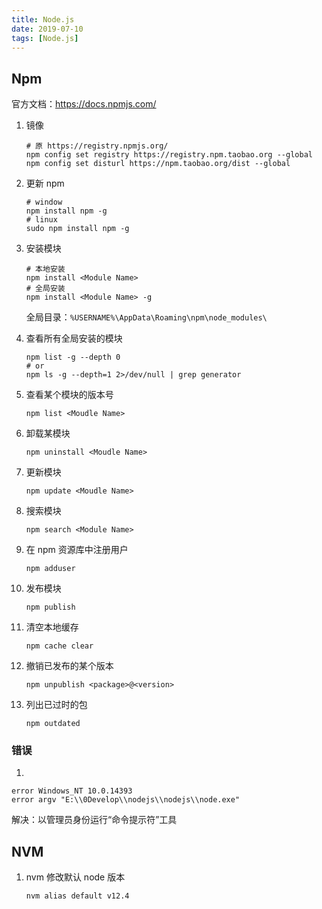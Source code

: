 ```yaml
---
title: Node.js
date: 2019-07-10
tags: [Node.js]
---
```


## Npm

官方文档：https://docs.npmjs.com/

1. 镜像

   ```shell
   # 原 https://registry.npmjs.org/
   npm config set registry https://registry.npm.taobao.org --global
   npm config set disturl https://npm.taobao.org/dist --global
   ```

2. 更新 npm

   ```shell
   # window
   npm install npm -g
   # linux
   sudo npm install npm -g
   ```

3. 安装模块

   ```shell
   # 本地安装
   npm install <Module Name>
   # 全局安装
   npm install <Module Name> -g
   ```

   全局目录：`%USERNAME%\AppData\Roaming\npm\node_modules\`

4. 查看所有全局安装的模块

   ```shell
   npm list -g --depth 0
   # or
   npm ls -g --depth=1 2>/dev/null | grep generator
   ```

5. 查看某个模块的版本号

   ```shell
   npm list <Moudle Name>
   ```

6. 卸载某模块

   ```shell
   npm uninstall <Moudle Name>
   ```

7. 更新模块

   ```shell
   npm update <Moudle Name>
   ```

8. 搜索模块

   ```shell
   npm search <Module Name>
   ```

9. 在 npm 资源库中注册用户

   ```shell
   npm adduser
   ```

10. 发布模块

    ```shell
    npm publish
    ```

11. 清空本地缓存

    ```shell
    npm cache clear
    ```

12. 撤销已发布的某个版本

    ```shell
    npm unpublish <package>@<version>
    ```

13. 列出已过时的包

    ```shell
    npm outdated
    ```

### 错误

1. 

   ```shell
   error Windows_NT 10.0.14393
   error argv "E:\\0Develop\\nodejs\\nodejs\\node.exe"
   ```

   解决：以管理员身份运行“命令提示符”工具

## NVM

1. nvm 修改默认 node 版本

   ```shell
   nvm alias default v12.4
   ```

   